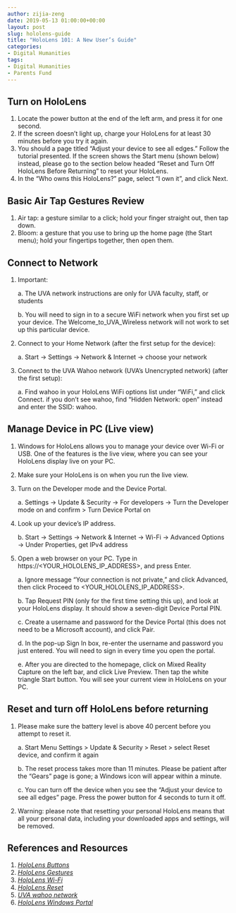 ```yaml
---
author: zijia-zeng
date: 2019-05-13 01:00:00+00:00
layout: post
slug: hololens-guide
title: "HoloLens 101: A New User’s Guide"
categories:
- Digital Humanities
tags:
- Digital Humanities
- Parents Fund 
---
```


## Turn on HoloLens 
  1. Locate the power button at the end of the left arm, and press it for one second.
  2. If the screen doesn’t light up, charge your HoloLens for at least 30 minutes before you try it again.
  3. You should a page titled “Adjust your device to see all edges.” Follow the tutorial presented. If the screen shows the Start menu (shown below)  instead, please go to the section below headed “Reset and Turn Off HoloLens Before Returning” to reset your HoloLens. 
  4. In the “Who owns this HoloLens?” page, select “I own it”, and click Next. 
  
## Basic Air Tap Gestures Review 
  1. Air tap: a gesture similar to a click; hold your finger straight out, then tap down.
  2. Bloom: a gesture that you use to bring up the home page (the Start menu); hold your fingertips together, then open them.

## Connect to Network 
  1. Important:
  
      a. The UVA network instructions are only for UVA faculty, staff, or students 
      
      b. You will need to sign in to a secure WiFi network when you first set up your device. The Welcome_to_UVA_Wireless network will not work to set up this particular device. 
      
  2. Connect to your Home Network (after the first setup for the device): 
  
      a. Start →  Settings →  Network & Internet → choose your network 
  3. Connect to the UVA Wahoo network (UVA’s Unencrypted network) (after the first setup):
  
     a. Find wahoo in your HoloLens WiFi options list under “WiFi,” and click Connect. if you don’t see wahoo, find “Hidden Network: open” instead and enter the SSID: wahoo.  
 
## Manage Device in PC (Live view)    
  1.  Windows for HoloLens allows you to manage your device over Wi-Fi or USB. One of the features is the live view, where you can see your HoloLens display live on your PC.
  2. Make sure your HoloLens is on when you run the live view.
  3. Turn on the Developer mode and the Device Portal. 
  
      a. Settings → Update & Security → For developers →  Turn the Developer mode on and confirm > Turn Device Portal on 
  4. Look up your device’s IP address.
  
      b. Start →  Settings →  Network & Internet →  Wi-Fi → Advanced Options → Under Properties, get IPv4 address
      
  5. Open a web browser on your PC. 
      Type in https://<YOUR_HOLOLENS_IP_ADDRESS>, and press Enter. 

      a. Ignore message “Your connection is not private,” and click Advanced, then click Proceed to <YOUR_HOLOLENS_IP_ADDRESS>.
      
      b. Tap Request PIN (only for the first time setting this up), and look at your HoloLens display. It should show a seven-digit Device Portal PIN.
      
      c. Create a username and password for the Device Portal (this does not need to be a Microsoft account), and click Pair.
      
      d. In the pop-up Sign In box, re-enter the username and password you just entered. You will need to sign in every time you open the portal.
      
      e. After you are directed to the homepage, click on Mixed Reality Capture on the left bar, and click Live Preview. Then tap the white triangle Start button. You will see your current view in HoloLens on your PC.   

## Reset and turn off HoloLens before returning
  1. Please make sure the battery level is above 40 percent before you attempt to reset it. 
  
      a. Start Menu   Settings > Update & Security > Reset > select Reset device, and confirm it again
      
      b. The reset process takes more than 11 minutes. Please be patient after the “Gears” page is gone; a Windows icon will appear within a minute.
      
      c. You can turn off the device when you see the “Adjust your device to see all edges” page. Press the power button for 4 seconds to turn it off. 
      
  2. Warning: please note that resetting your personal HoloLens means that all your personal data, including your downloaded apps and settings, will be removed.


## References and Resources
  1. [*HoloLens Buttons*](https://support.microsoft.com/en-us/help/4028481/hololens-find-out-what-the-hololens-buttons-do)
  2. [*HoloLens Gestures*](https://docs.microsoft.com/en-us/windows/mixed-reality/gestures)
  3. [*HoloLens Wi-Fi*](https://docs.microsoft.com/en-us/windows/mixed-reality/connecting-to-wi-fi-on-hololens)
  4. [*HoloLens Reset*](https://support.microsoft.com/en-us/help/13452/hololens-restart-reset-or-recover-hololens)
  5. [*UVA wahoo network*](https://virginia.service-now.com/its?id=itsweb_kb_article&sys_id=ca13d12bdb8153404f32fb671d961969)
  6. [*HoloLens Windows Portal*](https://docs.microsoft.com/en-us/windows/mixed-reality/using-the-windows-device-portal)





    
    
    
    
    
    
    
    

  















